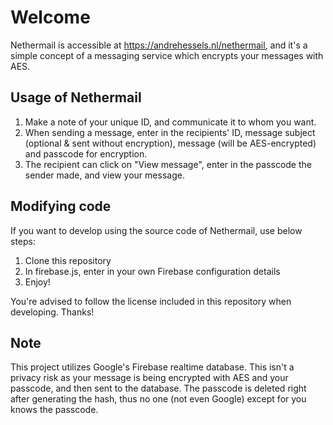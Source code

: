 # Welcome
Nethermail is accessible at https://andrehessels.nl/nethermail, and it's a simple concept of a messaging service which encrypts your messages with AES.

## Usage of Nethermail
1. Make a note of your unique ID, and communicate it to whom you want.
2. When sending a message, enter in the recipients' ID, message subject (optional & sent without encryption), message (will be AES-encrypted) and passcode for encryption.
3. The recipient can click on "View message", enter in the passcode the sender made, and view your message.

## Modifying code
If you want to develop using the source code of Nethermail, use below steps:
1. Clone this repository
2. In firebase.js, enter in your own Firebase configuration details
3. Enjoy!

You're advised to follow the license included in this repository when developing. Thanks!

## Note
This project utilizes Google's Firebase realtime database. This isn't a privacy risk as your message is being encrypted with AES and your passcode, and then sent to the database. The passcode is deleted right after generating the hash, thus no one (not even Google) except for you knows the passcode.
